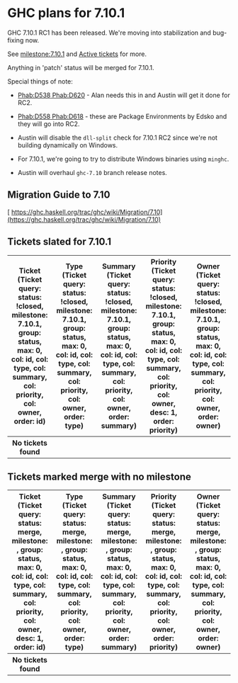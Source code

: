 # GHC plans for 7.10.1


GHC 7.10.1 RC1 has been released. We're moving into stabilization and bug-fixing now.


See [milestone:7.10.1](/trac/ghc/milestone/7.10.1) and [ Active tickets](https://ghc.haskell.org/trac/ghc/query?status=infoneeded&status=merge&status=new&status=patch&group=status&milestone=7.10.1) for more.


Anything in 'patch' status will be merged for 7.10.1.


Special things of note:

- [ Phab:D538](https://phabricator.haskell.org/D538)[ Phab:D620](https://phabricator.haskell.org/D620) - Alan needs this in and Austin will get it done for RC2. 

- [ Phab:D558](https://phabricator.haskell.org/D558)[ Phab:D618](https://phabricator.haskell.org/D618) - these are Package Environments by Edsko and they will go into RC2.

- Austin will disable the `dll-split` check for 7.10.1 RC2 since we're not building dynamically on Windows.

- For 7.10.1, we're going to try to distribute Windows binaries using `minghc`.

- Austin will overhaul `ghc-7.10` branch release notes.

## Migration Guide to 7.10

[ https://ghc.haskell.org/trac/ghc/wiki/Migration/7.10](https://ghc.haskell.org/trac/ghc/wiki/Migration/7.10)

## Tickets slated for 7.10.1

<table><tr><th>Ticket (Ticket query: status: !closed, milestone: 7.10.1, group: status, max: 0, col: id, col: type, col: summary, col: priority, col: owner, order: id)</th>
<th>Type (Ticket query: status: !closed, milestone: 7.10.1, group: status, max: 0, col: id, col: type, col: summary, col: priority, col: owner, order: type)</th>
<th>Summary (Ticket query: status: !closed, milestone: 7.10.1, group: status, max: 0, col: id, col: type, col: summary, col: priority, col: owner, order: summary)</th>
<th>Priority (Ticket query: status: !closed, milestone: 7.10.1, group: status, max: 0, col: id, col: type, col: summary, col: priority, col: owner, desc: 1, order: priority)</th>
<th>Owner (Ticket query: status: !closed, milestone: 7.10.1, group: status, max: 0, col: id, col: type, col: summary, col: priority, col: owner, order: owner)</th></tr>
<tr><th>
            No tickets found
          </th>
<th></th>
<th></th>
<th></th>
<th></th></tr></table>

## Tickets marked merge with no milestone

<table><tr><th>Ticket (Ticket query: status: merge, milestone: , group: status, max: 0, col: id, col: type, col: summary, col: priority, col: owner, desc: 1, order: id)</th>
<th>Type (Ticket query: status: merge, milestone: , group: status, max: 0, col: id, col: type, col: summary, col: priority, col: owner, order: type)</th>
<th>Summary (Ticket query: status: merge, milestone: , group: status, max: 0, col: id, col: type, col: summary, col: priority, col: owner, order: summary)</th>
<th>Priority (Ticket query: status: merge, milestone: , group: status, max: 0, col: id, col: type, col: summary, col: priority, col: owner, order: priority)</th>
<th>Owner (Ticket query: status: merge, milestone: , group: status, max: 0, col: id, col: type, col: summary, col: priority, col: owner, order: owner)</th></tr>
<tr><th>
            No tickets found
          </th>
<th></th>
<th></th>
<th></th>
<th></th></tr></table>